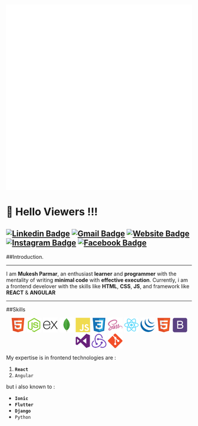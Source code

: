<p align="center">

![](./src/sd.gif)

</p>

# 👋 Hello Viewers !!!


[![Linkedin Badge](https://img.shields.io/badge/LinkedIn-blue?style=flat&logo=linkedin&labelColor=blue&link=https://www.linkedin.com/in/mukesh-parmar/)](https://www.linkedin.com/in/mukesh-parmar/) [![Gmail Badge](https://img.shields.io/badge/Gmail-red?style=flat-square&logo=Gmail&logoColor=white&link=mailto:amiteshmanitiwari1997@gmail.com)](mailto:mukesh1998parmar@gmail.com) 
[![Website Badge](https://img.shields.io/badge/-Website-47CCCC?style=flat&logo=Google-Chrome&logoColor=white&link=https://mukesh-98.github.io/mukesh.io/)](https://mukesh-98.github.io/mukesh.io/)  [![Instagram Badge](https://img.shields.io/badge/-Instagram-E4405F?style=flat&logo=instagram&logoColor=white&link=https://www.instagram.com/parmar_mukesh98/)](https://www.instagram.com/parmar_mukesh98/) 
[![Facebook Badge](https://img.shields.io/badge/-Facebook-1877f2?style=flat&logo=facebook&logoColor=white&link=https://www.facebook.com/people/Mukesh-Parmar/100006872439745/)](https://www.facebook.com/people/Mukesh-Parmar/100006872439745/)
---
##Introduction.
___

I am **Mukesh Parmar**, an enthusiast **learner** and **programmer** with the mentality of writing **minimal code** with **effective execution**.
Currently, i am a frontend develover with the skills like **HTML**, **CSS**, **JS**, and framework like **REACT** & **ANGULAR** 

---
##Skills


<p align="center">
<img src="./src/logos/html5-original.svg" height="auto" width="40">

<img src="https://github.com/geekyamitesh/geekyamitesh/blob/main/images/nodejs-original.svg" height="auto" width="40">

<img src="https://github.com/geekyamitesh/geekyamitesh/blob/main/images/express-original.svg" height="auto" width="40">

<img src="https://github.com/geekyamitesh/geekyamitesh/blob/main/images/mongodb-original.svg" height="auto" width="40">

<img src="https://github.com/geekyamitesh/geekyamitesh/blob/main/images/javascript-plain.svg" height="auto" width="40">

<img src="https://github.com/geekyamitesh/geekyamitesh/blob/main/images/css3-original.svg" height="auto" width="40">

<img src="https://github.com/geekyamitesh/geekyamitesh/blob/main/images/sass-original.svg" height="auto" width="40">

<img src="https://github.com/geekyamitesh/geekyamitesh/blob/main/images/react-original.svg" height="auto" width="40">

<img src="https://github.com/geekyamitesh/geekyamitesh/blob/main/images/jquery-plain.svg" height="auto" width="40">

<img src="https://github.com/geekyamitesh/geekyamitesh/blob/main/images/html5-original.svg" height="auto" width="40">

<img src="https://github.com/geekyamitesh/geekyamitesh/blob/main/images/bootstrap-plain.svg" height="auto" width="40">

<img src="https://github.com/geekyamitesh/geekyamitesh/blob/main/images/visualstudio-plain.svg" height="auto" width="40">

<img src="https://github.com/geekyamitesh/geekyamitesh/blob/main/images/redux-original.svg" height="auto" width="40">

<img src="https://github.com/geekyamitesh/geekyamitesh/blob/main/images/git-original.svg" height="auto" width="40">
</p>


My expertise is in frontend technologies are :
1. **`React`** 
2. `Angular`
    
but i also known to :
- **`Ionic`**
- **`Flutter`**
- **`Django`**  
- `Python`

